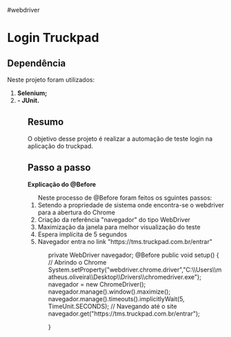 #webdriver
<h1>Login Truckpad</h1>
<h2> Dependência</h2>
Neste projeto foram utilizados:
<ol>
<li><b> Selenium;</b></li>
<li><b>- JUnit.</b></li>
<ol>

<h2>Resumo</h2>
O objetivo desse projeto é realizar a automação de teste login na aplicação do truckpad.

<h2>Passo a passo</h2>
<b>Explicação do @Before</b>
<ol>
Neste processo de @Before foram feitos os sguintes passos:
<li> Setendo a propriedade de sistema onde encontra-se o webdriver para a abertura do Chrome</li>
<li> Criação da referência "navegador" do tipo WebDriver</li> 
<li> Maximização da janela para melhor visualização do teste</li>
<li> Espera implícita de 5 segundos</li>
<li> Navegador entra no link "https://tms.truckpad.com.br/entrar"</li>
<ol>
 private WebDriver navegador;
    @Before
    public void setup() {
        // Abrindo o Chrome
            System.setProperty("webdriver.chrome.driver","C:\\Users\\matheus.oliveira\\Desktop\\Drivers\\chromedriver.exe");
            navegador = new ChromeDriver();
            navegador.manage().window().maximize();
            navegador.manage().timeouts().implicitlyWait(5, TimeUnit.SECONDS);
        // Navegando até o site
            navegador.get("https://tms.truckpad.com.br/entrar");

}



